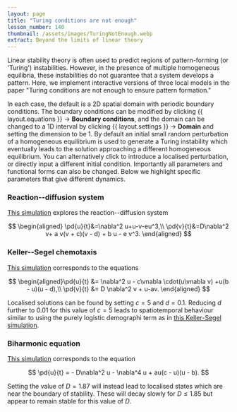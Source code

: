 ```yaml
---
layout: page
title: "Turing conditions are not enough"
lesson_number: 140
thumbnail: /assets/images/TuringNotEnough.webp
extract: Beyond the limits of linear theory
---
```


Linear stability theory is often used to predict regions of pattern-forming (or 'Turing') instabilities. However, in the presence of multiple homogeneous equilibria, these instabilities do not guarantee that a system develops a pattern. Here, we implement interactive versions of three local models in the paper "Turing conditions are not enough to ensure pattern formation."

In each case, the default is a 2D spatial domain with periodic boundary conditions. The boundary conditions can be modified by clicking {{ layout.equations }} → **Boundary conditions**, and the domain can be changed to a 1D interval by clicking {{ layout.settings }} → **Domain** and setting the dimension to be 1. By default an initial small random perturbation of a homogeneous equilibrium is used to generate a Turing instability which eventually leads to the solution approaching a different homogeneous equilibrium. You can alternatively click to introduce a localised perturbation, or directly input a different initial condition. Importantly all parameters and functional forms can also be changed. Below we highlight specific parameters that give different dynamics.

### Reaction--diffusion system
[This simulation](/sim/?preset=TuringNotEnoughRD) explores the reaction--diffusion system

$$
\begin{aligned}
\pd{u}{t}&=\nabla^2 u+u-v-eu^3,\\ \pd{v}{t}&=D\nabla^2 v+ a v(v + c)(v - d) +  b u - e v^3.
\end{aligned}
$$

### Keller--Segel chemotaxis
[This simulation](/sim/?preset=TuringNotEnoughKellerSegel) corresponds to the equations

$$
\begin{aligned}\pd{u}{t} &=  \nabla^2 u - c\vnabla \cdot(u\vnabla v) +u(b - u)(u - d),\\
\pd{v}{t} &= D \nabla^2 v + u-av.
\end{aligned}
$$

Localised solutions can be found by setting $c=5$ and $d=0.1$. Reducing $d$ further to $0.01$ for this value of $c=5$ leads to spatiotemporal behaviour similar to using the purely logistic demographi term as in [this Keller-Segel simulation](/mathematical-biology/keller-segel).

### Biharmonic equation
[This simulation](/sim/?preset=TuringNotEnoughBiharmonic) corresponds to the equation

$$
\pd{u}{t} = - D\nabla^2 u -  \nabla^4 u + au(c - u)(u - b).
$$

Setting the value of $D=1.87$ will instead lead to localised states which are near the boundary of stability. These will decay slowly for $D\leq 1.85$ but appear to remain stable for this value of $D$.
